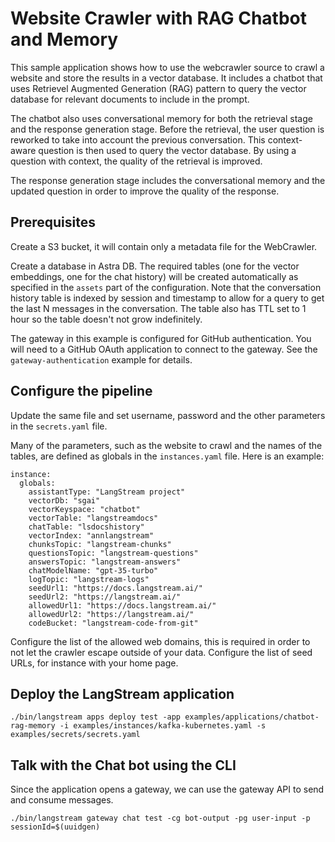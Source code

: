 # Website Crawler with RAG Chatbot and Memory

This sample application shows how to use the webcrawler source to crawl a website and store the results
in a vector database. It includes a chatbot that uses Retrievel Augmented Generation (RAG) pattern to
query the vector database for relevant documents to include in the prompt. 

The chatbot also uses conversational memory for both the retrieval stage and the response generation stage.
Before the retrieval, the user question is reworked to take into account the previous conversation. This 
context-aware question is then used to query the vector database. By using a question with context, the
quality of the retrieval is improved.

The response generation stage includes the conversational memory and the updated question in order
to improve the quality of the response.

## Prerequisites

Create a S3 bucket, it will contain only a metadata file for the WebCrawler.

Create a database in Astra DB. The required tables (one for the vector embeddings, one for the chat history) will be created automatically as 
specified in the `assets` part of the configuration. Note that the conversation history table is indexed by
session and timestamp to allow for a query to get the last N messages in the conversation. The table also
has TTL set to 1 hour so the table doesn't not grow indefinitely.

The gateway in this example is configured for GitHub authentication. You will need to a GitHub OAuth application
to connect to the gateway. See the `gateway-authentication` example for details.


## Configure the pipeline

Update the same file and set username, password and the other parameters in the `secrets.yaml` file.

Many of the parameters, such as the website to crawl and the names of the tables, are defined as globals
in the `instances.yaml` file. Here is an example:

```
instance:
  globals:
    assistantType: "LangStream project"
    vectorDb: "sgai"
    vectorKeyspace: "chatbot"
    vectorTable: "langstreamdocs"
    chatTable: "lsdocshistory"
    vectorIndex: "annlangstream"
    chunksTopic: "langstream-chunks"
    questionsTopic: "langstream-questions"
    answersTopic: "langstream-answers"
    chatModelName: "gpt-35-turbo"
    logTopic: "langstream-logs"
    seedUrl1: "https://docs.langstream.ai/"
    seedUrl2: "https://langstream.ai/"
    allowedUrl1: "https://docs.langstream.ai/"
    allowedUrl2: "https://langstream.ai/"
    codeBucket: "langstream-code-from-git"
```

Configure the list of the allowed web domains, this is required in order to not let the crawler escape outside of your data.
Configure the list of seed URLs, for instance with your home page.


## Deploy the LangStream application

```
./bin/langstream apps deploy test -app examples/applications/chatbot-rag-memory -i examples/instances/kafka-kubernetes.yaml -s examples/secrets/secrets.yaml
```

## Talk with the Chat bot using the CLI
Since the application opens a gateway, we can use the gateway API to send and consume messages.

```
./bin/langstream gateway chat test -cg bot-output -pg user-input -p sessionId=$(uuidgen)
```
